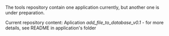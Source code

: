 The tools repository contain one application currently, but another one is under preparation.


Current repository content:
Aplication *add_file_to_database_v0.1* - for more details, see README in application's folder
